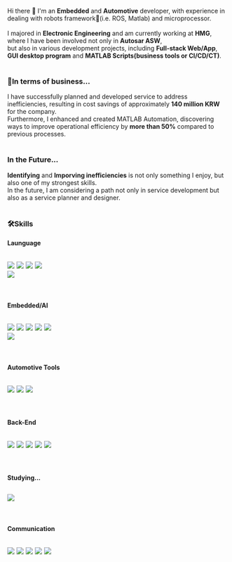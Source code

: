 Hi there 👋 I'm an <b>Embedded</b> and <b>Automotive</b> developer, with experience in dealing with robots framework🤖(i.e. ROS, Matlab) and microprocessor. <br><br>
I majored in <b>Electronic Engineering</b> and am currently working at <b>HMG</b>, where I have been involved not only in <b>Autosar ASW</b>,<br> but also in various development projects, including  <b>Full-stack Web/App</b>, <b>GUI desktop program</b> and <b>MATLAB Scripts(business tools or CI/CD/CT)</b>.<br>
<br>
### 💼In terms of business...
I have successfully planned and developed service to address inefficiencies, resulting in cost savings of approximately <b>140 million KRW</b> for the company.<br>
Furthermore, I enhanced and created MATLAB Automation, discovering ways to improve operational efficiency by <b>more than 50%</b> compared to previous processes.<br>
<br>
### In the Future...
<b>Identifying</b> and <b>Imporving inefficiencies</b> is not only something I enjoy, but also one of my strongest skills.<br> In the future, I am considering a path not only in service development but also as a service planner and designer.<br>
<br>
### 🛠️Skills
#### Launguage
<img src="https://img.shields.io/badge/Python-3776AB?style=for-the-badge&logo=Python&logoColor=white"> <img src="https://img.shields.io/badge/C-A8B9CC?style=for-the-badge&logo=C&logoColor=white"> <img src="https://img.shields.io/badge/C++-231F20?style=for-the-badge&logo=c%2B%2B&logoColor=white"> <img src="https://img.shields.io/badge/Java-007396?style=for-the-badge&logo=openjdk&logoColor=white"> <br> <img src="https://user-images.githubusercontent.com/51030319/227885265-7b8c7dd0-4516-442b-82ab-dcc6c1565fcb.png">
---

<br>

#### Embedded/AI
<img src="https://img.shields.io/badge/ROS-22314E?style=for-the-badge&logo=ROS&logoColor=white"> <img src="https://img.shields.io/badge/Linux-FCC624?style=for-the-badge&logo=Linux&logoColor=white"> <img src="https://img.shields.io/badge/OpenCV-5C3EE8?style=for-the-badge&logo=OpenCV&logoColor=white"> <img src="https://img.shields.io/badge/TensorFlow-FF6F00?style=for-the-badge&logo=TensorFlow&logoColor=white"> <img src="https://img.shields.io/badge/PyTorch-EE4C2C?style=for-the-badge&logo=PyTorch&logoColor=white"><br>
<img src = "https://user-images.githubusercontent.com/51030319/227882647-049848a7-9005-4b0e-97e6-f18f715afd44.png">
--- 
<br>

#### Automotive Tools
<img src="https://img.shields.io/badge/CANOE-B60232?style=for-the-badge&logoColor=white"> <img src="https://img.shields.io/badge/INCA-36928F?style=for-the-badge&logoColor=white"> <img src="https://img.shields.io/badge/T32-1496FF?style=for-the-badge&logoColor=white"> 
--- 
<br>

#### Back-End
<img src="https://img.shields.io/badge/Flask-000000?style=for-the-badge&logo=Flask&logoColor=white"> <img src="https://img.shields.io/badge/Spring-6DB33F?style=for-the-badge&logo=Spring&logoColor=white"> <img src="https://img.shields.io/badge/AWS-FF9900?style=for-the-badge&logo=Amazon AWS&logoColor=white"> <img src="https://img.shields.io/badge/Docker-2496ED?style=for-the-badge&logo=Docker&logoColor=white"> <img src="https://img.shields.io/badge/Django-092E20?style=for-the-badge&logo=Django&logoColor=white"> <br>
--- 
<br>

#### Studying...
<img src="https://img.shields.io/badge/TypeScript-3178C6?style=for-the-badge&logo=typescript&logoColor=white"> <br>
--- 
<br>

#### Communication
<img src="https://img.shields.io/badge/Github-181717?style=for-the-badge&logo=Github&logoColor=white"> <img src="https://img.shields.io/badge/GitLab-FC6D26?style=for-the-badge&logo=GitLab&logoColor=white"> <img src="https://img.shields.io/badge/Notion-000000?style=for-the-badge&logo=Notion&logoColor=white"> <img src="https://img.shields.io/badge/Slack-4A154B?style=for-the-badge&logo=Slack&logoColor=white"> <img src="https://img.shields.io/badge/Jira-0052CC?style=for-the-badge&logo=Jira&logoColor=white">
---
<br>
